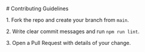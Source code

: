 \# Contributing Guidelines

1\. Fork the repo and create your branch from `main`.

2\. Write clear commit messages and run `npm run lint`.

3\. Open a Pull Request with details of your change.



